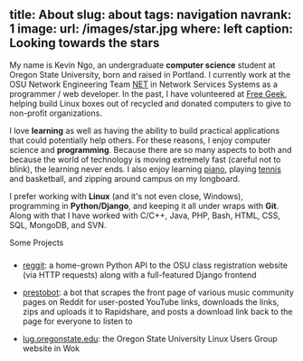 title: About
slug: about
tags: navigation
navrank: 1
image:
    url: /images/star.jpg
    where: left
    caption: Looking towards the stars
--- 

My name is Kevin Ngo, an undergraduate **computer science** student at
Oregon State University, born and raised in Portland. I currently work at the
OSU Network Engineering Team [NET][net] in Network Services Systems as a
programmer / web developer. In the past, I have volunteered at [Free
Geek][freegeek], helping build Linux boxes out of recycled and donated
computers to give to non-profit organizations.

I love **learning** as well as having the ability to build practical
applications that could potentially help others. For these reasons, I enjoy
computer science and **programming**. Because there are so many aspects to both
and because the world of technology is moving extremely fast (careful not to
blink), the learning never ends. I also enjoy learning [piano][piano], playing
[tennis][tennis] and basketball, and zipping around campus on my
longboard.

I prefer working with **Linux** (and it's not even close,
Windows), programming in **Python/Django**, and keeping it all under wraps
with **Git**. Along with that I have worked with C/C++, Java, PHP, Bash,
HTML, CSS, SQL, MongoDB, and SVN. 

Some Projects
###

- [reggit][reggit]: a home-grown Python API to the OSU class registration
  website (via HTTP requests) along with a full-featured Django frontend 

- [prestobot][prestobot]: a bot that scrapes the front page of various music
  community pages on Reddit for user-posted YouTube links, downloads the links,
zips and uploads it to Rapidshare, and posts a download link back to the page
for everyone to listen to

- [lug.oregonstate.edu][lug]: the Oregon State University Linux Users Group
  website in Wok

[net]:http://oregonstate.edu/net
[freegeek]:http://freegeek.com
[piano]:http://www.youtube.com/watch?v=bocsXSPMYbU
[tennis]:http://www.facebook.com/video/video.php?v=1065800744763
[reggit]:http://reggit.us
[prestobot]:http://www.reddit.com/r/listentothis/comments/kxtx2/prestobot_20111001_download_link_for_todays/
[lug]:http://lug.oregonstate.edu
